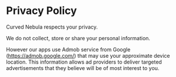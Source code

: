 # Privacy Policy

Curved Nebula respects your privacy.

We do not collect, store or share your personal information.

However our apps use Admob service from Google (https://admob.google.com/) that may use your approximate device location. This information allows ad providers to deliver targeted advertisements that they believe will be of most interest to you.
